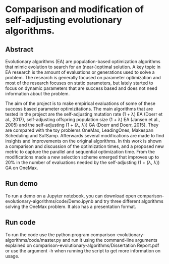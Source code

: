 # Comparison and modification of self-adjusting evolutionary algorithms.
## Abstract
Evolutionary algorithms (EA) are population-based optimization algorithms that mimic
evolution to search for an (near-)optimal solution. A key topic in EA research is the
amount of evaluations or generations used to solve a problem. The research is generally
focused on parameter optimization and most of the research focuses on static parameters,
but lately started to focus on dynamic parameters that are success based and does not
need information about the problem.

The aim of the project is to make empirical evaluations of some of these success based
parameter optimizitations. The main algorithms that are tested in the project are the
self-adjusting mutation rate (1 + λ) EA (Doerr et al., 2017), self-adjusting offspring
population size (1 + λ) EA (Jansen et al., 2005) and the self-adjusting (1 + (λ, λ))
GA (Doerr and Doerr, 2015). They are compared with the toy problems OneMax,
LeadingOnes, Makespan Scheduling and SufSamp. Afterwards several modifications
are made to find insights and improvements on the original algorithms.
In this work is shown a comparison and discussion of the optimization times, and
a proposed new metric to capture the parallel and sequential optimization time. From
the modifications made a new selection scheme emerged that improves up to 20% in the
number of evaluations needed by the self-adjusting (1 + (λ, λ)) GA on OneMax.

## Run demo

To run a demo on a Jupyter notebook, you can download open comparison-evolutionary-algorithms/code/Demo.ipynb 
and try three different algorithms solving the OneMax problem. It also has a presentation format.

## Run code

To run the code use the python program comparison-evolutionary-algorithms/code/master.py and run it using the
command-line arguments explained on comparison-evolutionary-algorithms/Dissertation Report.pdf or use the 
argument -h when running the script to get more information on usage.
